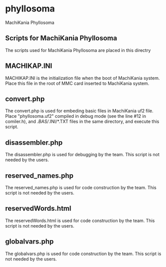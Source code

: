 # phyllosoma
MachiKania Phyllosoma

## Scripts for MachiKania Phyllosoma
The scripts used for MachiKania Phyllosoma are placed in this directry

## MACHIKAP.INI
MACHIKAP.INI is the initialization file when the boot of MachiKania system. Place this file in the root of MMC card inserted to MachiKania system.

## convert.php
The convert.php is used for embeding basic files in MachiKania uf2 file. Place "phyllosoma.uf2" compiled in debug mode (see the line #12 in comiler.h), and *.BAS/*.INI/*.TXT files in the same directory, and execute this script.

## disassembler.php
The disassembler.php is used for debugging by the team. This script is not needed by the users.

## reserved_names.php
The reserved_names.php is used for code construction by the team. This script is not needed by the users.

## reservedWords.html
The reservedWords.html is used for code construction by the team. This script is not needed by the users.

## globalvars.php
The globalvars.php is used for code construction by the team. This script is not needed by the users.
